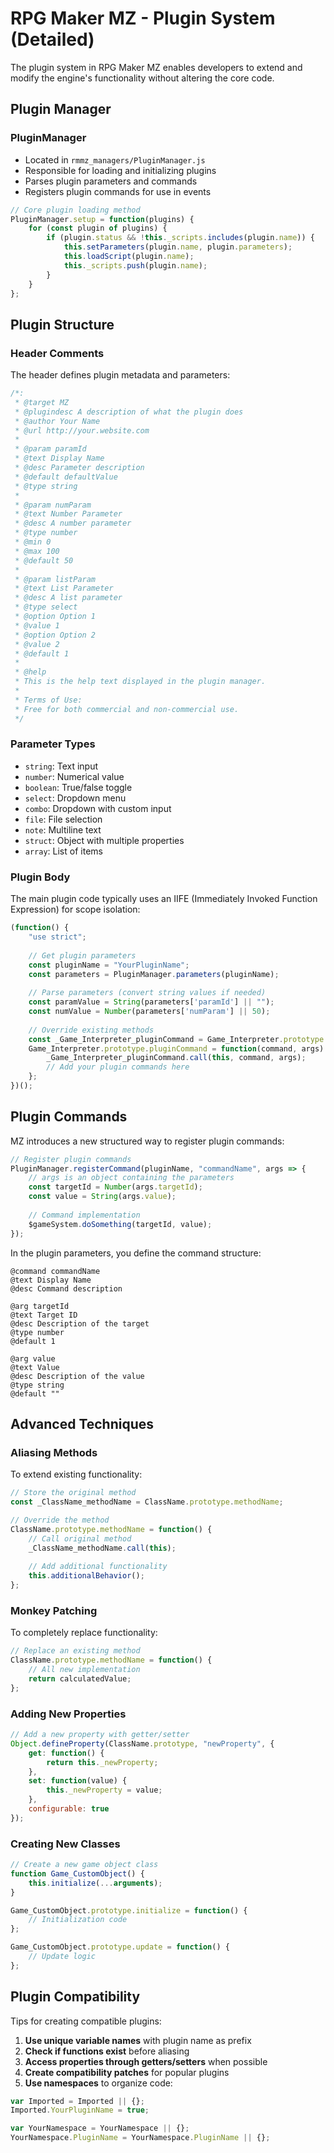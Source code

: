 # RPG Maker MZ - Plugin System (Detailed)

The plugin system in RPG Maker MZ enables developers to extend and modify the engine's functionality without altering the core code.

## Plugin Manager

### PluginManager
- Located in `rmmz_managers/PluginManager.js`
- Responsible for loading and initializing plugins
- Parses plugin parameters and commands
- Registers plugin commands for use in events

```javascript
// Core plugin loading method
PluginManager.setup = function(plugins) {
    for (const plugin of plugins) {
        if (plugin.status && !this._scripts.includes(plugin.name)) {
            this.setParameters(plugin.name, plugin.parameters);
            this.loadScript(plugin.name);
            this._scripts.push(plugin.name);
        }
    }
};
```

## Plugin Structure

### Header Comments
The header defines plugin metadata and parameters:

```javascript
/*:
 * @target MZ
 * @plugindesc A description of what the plugin does
 * @author Your Name
 * @url http://your.website.com
 * 
 * @param paramId
 * @text Display Name
 * @desc Parameter description
 * @default defaultValue
 * @type string
 * 
 * @param numParam
 * @text Number Parameter
 * @desc A number parameter
 * @type number
 * @min 0
 * @max 100
 * @default 50
 * 
 * @param listParam
 * @text List Parameter
 * @desc A list parameter
 * @type select
 * @option Option 1
 * @value 1
 * @option Option 2
 * @value 2
 * @default 1
 * 
 * @help
 * This is the help text displayed in the plugin manager.
 * 
 * Terms of Use:
 * Free for both commercial and non-commercial use.
 */
```

### Parameter Types
- `string`: Text input
- `number`: Numerical value
- `boolean`: True/false toggle
- `select`: Dropdown menu
- `combo`: Dropdown with custom input
- `file`: File selection
- `note`: Multiline text
- `struct`: Object with multiple properties
- `array`: List of items

### Plugin Body
The main plugin code typically uses an IIFE (Immediately Invoked Function Expression) for scope isolation:

```javascript
(function() {
    "use strict";
    
    // Get plugin parameters
    const pluginName = "YourPluginName";
    const parameters = PluginManager.parameters(pluginName);
    
    // Parse parameters (convert string values if needed)
    const paramValue = String(parameters['paramId'] || "");
    const numValue = Number(parameters['numParam'] || 50);
    
    // Override existing methods
    const _Game_Interpreter_pluginCommand = Game_Interpreter.prototype.pluginCommand;
    Game_Interpreter.prototype.pluginCommand = function(command, args) {
        _Game_Interpreter_pluginCommand.call(this, command, args);
        // Add your plugin commands here
    };
})();
```

## Plugin Commands

MZ introduces a new structured way to register plugin commands:

```javascript
// Register plugin commands
PluginManager.registerCommand(pluginName, "commandName", args => {
    // args is an object containing the parameters
    const targetId = Number(args.targetId);
    const value = String(args.value);
    
    // Command implementation
    $gameSystem.doSomething(targetId, value);
});
```

In the plugin parameters, you define the command structure:

```
@command commandName
@text Display Name
@desc Command description

@arg targetId
@text Target ID
@desc Description of the target
@type number
@default 1

@arg value
@text Value
@desc Description of the value
@type string
@default ""
```

## Advanced Techniques

### Aliasing Methods

To extend existing functionality:

```javascript
// Store the original method
const _ClassName_methodName = ClassName.prototype.methodName;

// Override the method
ClassName.prototype.methodName = function() {
    // Call original method
    _ClassName_methodName.call(this);
    
    // Add additional functionality
    this.additionalBehavior();
};
```

### Monkey Patching

To completely replace functionality:

```javascript
// Replace an existing method
ClassName.prototype.methodName = function() {
    // All new implementation
    return calculatedValue;
};
```

### Adding New Properties

```javascript
// Add a new property with getter/setter
Object.defineProperty(ClassName.prototype, "newProperty", {
    get: function() {
        return this._newProperty;
    },
    set: function(value) {
        this._newProperty = value;
    },
    configurable: true
});
```

### Creating New Classes

```javascript
// Create a new game object class
function Game_CustomObject() {
    this.initialize(...arguments);
}

Game_CustomObject.prototype.initialize = function() {
    // Initialization code
};

Game_CustomObject.prototype.update = function() {
    // Update logic
};
```

## Plugin Compatibility

Tips for creating compatible plugins:

1. **Use unique variable names** with plugin name as prefix
2. **Check if functions exist** before aliasing
3. **Access properties through getters/setters** when possible
4. **Create compatibility patches** for popular plugins
5. **Use namespaces** to organize code:

```javascript
var Imported = Imported || {};
Imported.YourPluginName = true;

var YourNamespace = YourNamespace || {};
YourNamespace.PluginName = YourNamespace.PluginName || {};
```